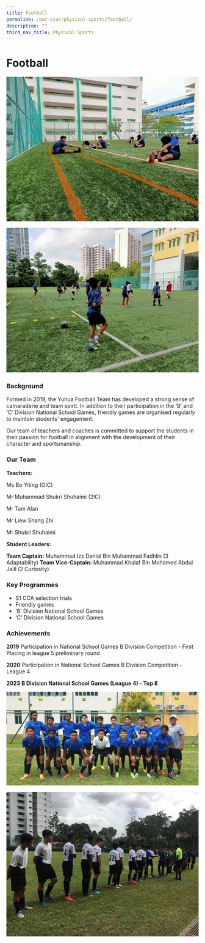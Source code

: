 ```yaml
---
title: Football
permalink: /our-ccas/physical-sports/football/
description: ""
third_nav_title: Physical Sports
---
```

# **Football**
![](/images/11picture1.png)

![](/images/11picture2.png)

### Background

Formed in 2019, the Yuhua Football Team has developed a strong sense of camaraderie and team spirit. In addition to their participation in the ‘B’ and ‘C’ Division National School Games, friendly games are organised regularly to maintain students’ engagement. 

Our team of teachers and coaches is committed to support the students in their passion for football in alignment with the development of their character and sportsmanship.

### Our Team

**Teachers:** 

Ms Bo Yiting (OIC)

Mr Muhammad Shukri Shuhaimi (2IC)

Mr Tam Alan 

Mr Liew Shang Zhi

Mr Shukri Shuhaimi

**Student Leaders:** 

**Team Captain:** Muhammad Izz Danial Bin Muhammad Fadhlin (3 Adaptability)
**Team Vice-Captain:** Muhammad Khalaf Bin Mohamed Abdul Jalil (2 Curiosity)

### Key Programmes

* S1 CCA selection trials
* Friendly games 
* ‘B’ Division National School Games 
* ‘C’ Division National School Games 

### Achievements

**2019** Participation in National School Games B Division Competition - First Placing in league 5 preliminary round 

**2020** Participation in National School Games B Division Competition - League 4 

**2023 B Division National School Games (League 4) - Top 8**

![](/images/11picture3.png)

![](/images/11picture4.png)